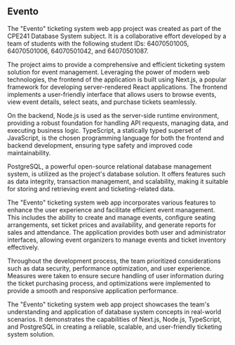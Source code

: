 ## Evento

The "Evento" ticketing system web app project was created as part of the CPE241 Database System subject. It is a collaborative effort developed by a team of students with the following student IDs: 64070501005, 64070501006, 64070501042, and 64070501087.

The project aims to provide a comprehensive and efficient ticketing system solution for event management. Leveraging the power of modern web technologies, the frontend of the application is built using Next.js, a popular framework for developing server-rendered React applications. The frontend implements a user-friendly interface that allows users to browse events, view event details, select seats, and purchase tickets seamlessly.

On the backend, Node.js is used as the server-side runtime environment, providing a robust foundation for handling API requests, managing data, and executing business logic. TypeScript, a statically typed superset of JavaScript, is the chosen programming language for both the frontend and backend development, ensuring type safety and improved code maintainability.

PostgreSQL, a powerful open-source relational database management system, is utilized as the project's database solution. It offers features such as data integrity, transaction management, and scalability, making it suitable for storing and retrieving event and ticketing-related data.

The "Evento" ticketing system web app incorporates various features to enhance the user experience and facilitate efficient event management. This includes the ability to create and manage events, configure seating arrangements, set ticket prices and availability, and generate reports for sales and attendance. The application provides both user and administrator interfaces, allowing event organizers to manage events and ticket inventory effectively.

Throughout the development process, the team prioritized considerations such as data security, performance optimization, and user experience. Measures were taken to ensure secure handling of user information during the ticket purchasing process, and optimizations were implemented to provide a smooth and responsive application performance.

The "Evento" ticketing system web app project showcases the team's understanding and application of database system concepts in real-world scenarios. It demonstrates the capabilities of Next.js, Node.js, TypeScript, and PostgreSQL in creating a reliable, scalable, and user-friendly ticketing system solution.
